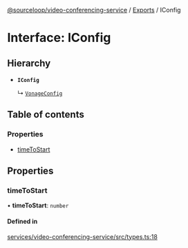 [@sourceloop/video-conferencing-service](../README.md) / [Exports](../modules.md) / IConfig

# Interface: IConfig

## Hierarchy

- **`IConfig`**

  ↳ [`VonageConfig`](VonageConfig.md)

## Table of contents

### Properties

- [timeToStart](IConfig.md#timetostart)

## Properties

### timeToStart

• **timeToStart**: `number`

#### Defined in

[services/video-conferencing-service/src/types.ts:18](https://github.com/sourcefuse/loopback4-microservice-catalog/blob/93a7f917/services/video-conferencing-service/src/types.ts#L18)
